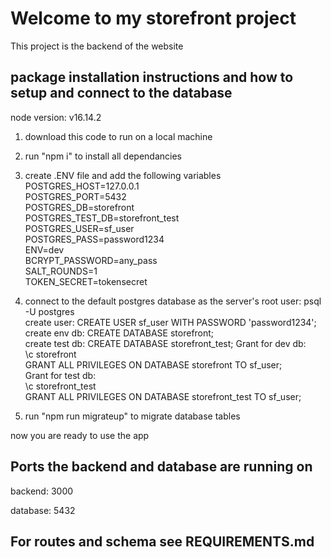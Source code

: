 # Welcome to my storefront project

  This project is the backend of the website

## package installation instructions and how to setup and connect to the database
node version: v16.14.2
1. download this code to run on a local machine
2. run "npm i" to install all dependancies
3. create .ENV file and add the following variables
    POSTGRES_HOST=127.0.0.1         
    POSTGRES_PORT=5432     
    POSTGRES_DB=storefront   
    POSTGRES_TEST_DB=storefront_test   
    POSTGRES_USER=sf_user    
    POSTGRES_PASS=password1234   
    ENV=dev   
    BCRYPT_PASSWORD=any_pass   
    SALT_ROUNDS=1   
    TOKEN_SECRET=tokensecret   


4. connect to the default postgres database as the server's root user: psql -U postgres                                 
   create user: CREATE USER sf_user WITH PASSWORD 'password1234';                           
   create env db: CREATE DATABASE storefront;               
   create test db: CREATE DATABASE storefront_test;
   Grant for dev db:                             
      \c storefront                         
      GRANT ALL PRIVILEGES ON DATABASE storefront TO sf_user;                            
   Grant for test db:                        
      \c storefront_test                    
      GRANT ALL PRIVILEGES ON DATABASE storefront_test TO sf_user;                           


5. run "npm run migrateup" to migrate database tables



now you are ready to use the app

## Ports the backend and database are running on
backend: 3000

database: 5432

## For routes and schema see REQUIREMENTS.md
